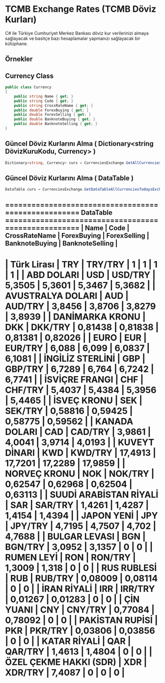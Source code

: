 TCMB Exchange Rates (TCMB Döviz Kurları)
=======
C# ile Türkiye Cumhuriyet Merkez Bankası döviz kur verilerinizi almaya sağlayacak ve basitçe bazı hesaplamalar yapmanızı sağlayacak bir kütüphane.

## Örnekler

Currency Class
---

```c#
public class Currency
{
    public string Name { get; }
    public string Code { get; }
    public string CrossRateName { get; }
    public double ForexBuying { get; }
    public double ForexSelling { get; }
    public double BanknoteBuying { get; }
    public double BanknoteSelling { get; }
}
```

Güncel Döviz Kurlarını Alma ( Dictionary<string DövizKuruKodu, Currency> )
---

```c#
Dictionary<string, Currency> curs = CurrenciesExchange.GetAllCurrenciesTodaysExchangeRates();
```

Güncel Döviz Kurlarını Alma ( DataTable )
---

```c#
DataTable curs = CurrenciesExchange.GetDataTableAllCurrenciesTodaysExchangeRates();
```


==================================================== DataTable ====================================================
 | Name                   | Code | CrossRateName | ForexBuying | ForexSelling | BanknoteBuying | BanknoteSelling | 
-------------------------------------------------------------------------------------------------------------------
 | Türk Lirası 			  |  TRY |       TRY/TRY |           1 |            1 |              1 |               1 | 
 | ABD DOLARI 			  |  USD |       USD/TRY |      5,3505 |       5,3601 |         5,3467 |          5,3682 | 
 | AVUSTRALYA DOLARI 	  |  AUD |       AUD/TRY |      3,8456 |       3,8706 |         3,8279 |          3,8939 | 
 | DANİMARKA KRONU 		  |  DKK |       DKK/TRY |     0,81438 |      0,81838 |        0,81381 |         0,82026 | 
 | EURO 				  |  EUR |       EUR/TRY |       6,088 |        6,099 |         6,0837 |          6,1081 | 
 | İNGİLİZ STERLİNİ 	  |  GBP |       GBP/TRY |      6,7289 |        6,764 |         6,7242 |          6,7741 | 
 | İSVİÇRE FRANGI 		  |  CHF |       CHF/TRY |      5,4037 |       5,4384 |         5,3956 |          5,4465 | 
 | İSVEÇ KRONU 			  |  SEK |       SEK/TRY |     0,58816 |      0,59425 |        0,58775 |         0,59562 | 
 | KANADA DOLARI 		  |  CAD |       CAD/TRY |      3,9861 |       4,0041 |         3,9714 |          4,0193 | 
 | KUVEYT DİNARI 		  |  KWD |       KWD/TRY |     17,4913 |      17,7201 |        17,2289 |         17,9859 | 
 | NORVEÇ KRONU 		  |  NOK |       NOK/TRY |     0,62547 |      0,62968 |        0,62504 |         0,63113 | 
 | SUUDİ ARABİSTAN RİYALİ |  SAR |       SAR/TRY |      1,4261 |       1,4287 |         1,4154 |          1,4394 | 
 | JAPON YENİ 			  |  JPY |       JPY/TRY |      4,7195 |       4,7507 |          4,702 |          4,7688 | 
 | BULGAR LEVASI 		  |  BGN |       BGN/TRY |      3,0952 |       3,1357 |              0 |               0 | 
 | RUMEN LEYİ 		      |  RON |       RON/TRY |      1,3009 |        1,318 |              0 |               0 | 
 | RUS RUBLESİ 			  |  RUB |       RUB/TRY |     0,08009 |      0,08114 |              0 |               0 | 
 | İRAN RİYALİ 			  |  IRR |       IRR/TRY |     0,01267 |      0,01283 |              0 |               0 | 
 | ÇİN YUANI 			  |  CNY |       CNY/TRY |     0,77084 |      0,78092 |              0 |               0 | 
 | PAKİSTAN RUPİSİ 		  |  PKR |       PKR/TRY |     0,03806 |      0,03856 |              0 |               0 | 
 | KATAR RİYALİ 		  |  QAR |       QAR/TRY |      1,4613 |       1,4804 |              0 |               0 | 
 | ÖZEL ÇEKME HAKKI (SDR) |  XDR |       XDR/TRY |      7,4087 |            0 |              0 |               0 | 
===================================================================================================================

     
